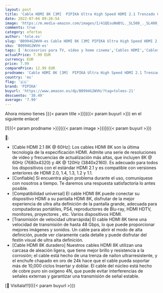 ```yaml
---
layout: post
title: 'Cable HDMI 8K [3M]  PIPIKA Ultra High Speed HDMI 2.1 Trenzado Cord-8K @ 60Hz 4K @ 120Hz  Compatible con Apple TV  Roku  Samsung QLED  Sony LG  Playstation  PS5  PS4  Xbox One Series X  Ultra HD'
date: 2022-07-04 09:26:54
image: 'https://m.media-amazon.com/images/I/41QEsuNmBtL._SL500_._SL400_.jpg'
comments: true
category: ofertas
author: 'tole.es'
slug: 'B0994G2WVH-es Cable HDMI 8K [3M] PIPIKA Ultra High Speed HDMI 2.1...'
sku: 'B0994G2WVH-es'
tags: [ 'Accesorios para TV, vídeo y home cinema','Cables HDMI','Cables para TV, vídeo y home cinema','Electrónica','TV, vídeo y home cinema','apple','pipika','🇪🇸', ]
actualPrice: 7.99 EUR
currency: EUR
price: 7.99
comparePrice: 12.99 EUR
prodname: 'Cable HDMI 8K [3M]  PIPIKA Ultra High Speed HDMI 2.1 Trenzado Cord-8K @ 60Hz 4K @ 120Hz  Compatible con Apple TV  Roku  Samsung QLED  Sony LG  Playstation  PS5  PS4  Xbox One Series X  Ultra HD'
country: 'es'
flag: '🇪🇸'
brand: 'PIPIKA'
buyurl: 'https://www.amazon.es/dp/B0994G2WVH/?tag=tolees-21'
descuento: '38.49'
average: '7.99'
---
```


Ahora mismo tienes [{{< param title >}}]({{< param buyurl >}}) en el siguiente enlace!

[![{{< param prodname >}}]({{< param image >}})]({{< param buyurl >}})

🔎:

- [Cable HDMI 2.1 8K @ 60Hz]: Los cables HDMI 8K son la última tecnología de la especificación HDMI. Admite una serie de resoluciones de video y frecuencias de actualización más altas, que incluyen 8K @ 60Hz (7680x4320) y 4K @ 120Hz (3840x2160). Es adecuado para todos los dispositivos con el estándar HDMI 2.1 y es compatible con versiones anteriores de HDMI 2.0, 1.4, 1.3, 1.2 y 1.1.
- [Confiable] Si encuentra algún problema durante el uso, comuníquese con nosotros a tiempo. Te daremos una respuesta satisfactoria lo antes posible.
- [Compatibilidad universal] El cable HDMI 8K puede conectar su dispositivo HDMI a su pantalla HDMI 8K, disfrutar de la mejor experiencia de ultra alta definición de la pantalla grande, adecuada para computadoras portátiles, PS4, reproductores de Blu-ray, HDMI HDTV, monitores, proyectores , etc. Varios dispositivos HDMI.
- [Transmisión de velocidad ultrarrápida] El cable HDMI 8K tiene una velocidad de transmisión de hasta 48 Gbps, lo que puede proporcionar mejores imágenes y sonidos. Un cable para abrir el modo de alta definición, puede ver claramente cada detalle y puede disfrutar del festín visual de ultra alta definición.
- [Cable HDMI 8K duradero] Nuestros cables HDMI 8K utilizan una carcasa de aleación ligera, que tiene mejor brillo y resistencia a la corrosión; el cable está hecho de una trenza de nailon ultrarresistente, y el enchufe chapado en oro de 24k hace que el cable pueda soportar más de 10,000 ciclos Insertar y doblar. El cable del núcleo está hecho de cobre puro sin oxígeno 4N, que puede evitar interferencias de señales externas y garantizar una transmisión de señal estable.

[🛒 Visítala!!!]({{< param buyurl >}})
